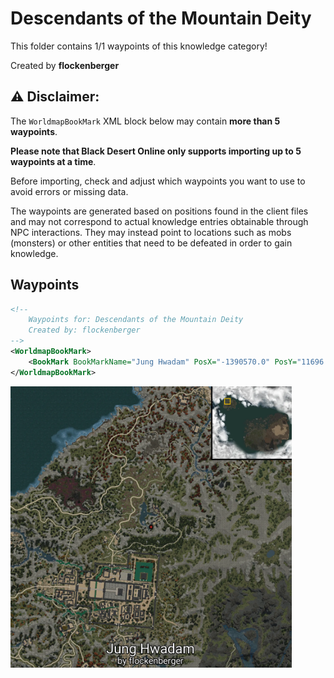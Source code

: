 # Descendants of the Mountain Deity

This folder contains 1/1 waypoints of this knowledge category!


Created by **flockenberger**

## ⚠️ Disclaimer:
The `WorldmapBookMark` XML block below may contain **more than 5 waypoints**.

**Please note that Black Desert Online only supports importing up to 5 waypoints at a time**.

Before importing, check and adjust which waypoints you want to use to avoid errors or missing data.

The waypoints are generated based on positions found in the client files and may not correspond to actual knowledge entries obtainable through NPC interactions.
They may instead point to locations such as mobs (monsters) or other entities that need to be defeated in order to gain knowledge.

## Waypoints
```xml
<!--
    Waypoints for: Descendants of the Mountain Deity
    Created by: flockenberger
-->
<WorldmapBookMark>
    <BookMark BookMarkName="Jung Hwadam" PosX="-1390570.0" PosY="11696.5" PosZ="1389950.0" />
</WorldmapBookMark>
```

<img src="./Descendants of the Mountain Deity_Jung Hwadam_Preview.webp" width="450"/> 